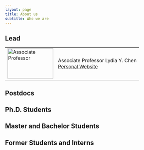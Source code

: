 ```yaml
---
layout: page
title: About us
subtitle: Who we are
---
```


## Lead


	
<table><tr>
<td> <img src="https://octodex.github.com/images/yaktocat.png" title="Associate Professor" width="150" height="100"/> </td>
<td> Associate Professor Lydia Y. Chen  <br> <a href="https://lydiaychen.com/">Personal Website</a></td>
</tr></table>
	


## Postdocs

## Ph.D. Students

## Master and Bachelor Students

## Former Students and Interns

